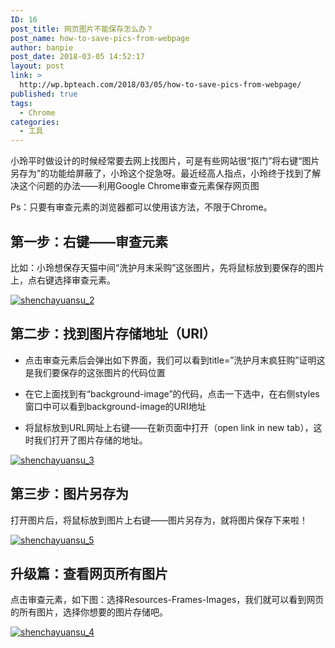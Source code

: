 ```yaml
---
ID: 16
post_title: 网页图片不能保存怎么办？
post_name: how-to-save-pics-from-webpage
author: banpie
post_date: 2018-03-05 14:52:17
layout: post
link: >
  http://wp.bpteach.com/2018/03/05/how-to-save-pics-from-webpage/
published: true
tags:
  - Chrome
categories:
  - 工具
---
```

小玲平时做设计的时候经常要去网上找图片，可是有些网站很“抠门”将右键“图片另存为”的功能给屏蔽了，小玲这个捉急呀。最近经高人指点，小玲终于找到了解决这个问题的办法——利用Google Chrome审查元素保存网页图

Ps：只要有审查元素的浏览器都可以使用该方法，不限于Chrome。

## 第一步：右键——审查元素

比如：小玲想保存天猫中间“洗护月末采购”这张图片，先将鼠标放到要保存的图片上，点右键选择审查元素。

[![shenchayuansu_2][1]][1]

## 第二步：找到图片存储地址（URl）

*   点击审查元素后会弹出如下界面，我们可以看到title=”洗护月末疯狂购”证明这是我们要保存的这张图片的代码位置

*   在它上面找到有“background-image”的代码，点击一下选中，在右侧styles窗口中可以看到background-image的URI地址

*   将鼠标放到URL网址上右键——在新页面中打开（open link in new tab），这时我们打开了图片存储的地址。

[![shenchayuansu_3][2]][2]

## 第三步：图片另存为

打开图片后，将鼠标放到图片上右键——图片另存为，就将图片保存下来啦！

[![shenchayuansu_5][3]][3]

## 升级篇：查看网页所有图片

点击审查元素，如下图：选择Resources-Frames-Images，我们就可以看到网页的所有图片，选择你想要的图片存储吧。

[![shenchayuansu_4][4]][4]

 [1]: http://7arnhx.com1.z0.glb.clouddn.com/wp-content/uploads/2013/12/shenchayuansu_2.jpg
 [2]: http://7arnhx.com1.z0.glb.clouddn.com/wp-content/uploads/2013/12/shenchayuansu_3.jpg
 [3]: http://7arnhx.com1.z0.glb.clouddn.com/wp-content/uploads/2013/12/shenchayuansu_5.jpg
 [4]: http://7arnhx.com1.z0.glb.clouddn.com/wp-content/uploads/2013/12/shenchayuansu_4.jpg